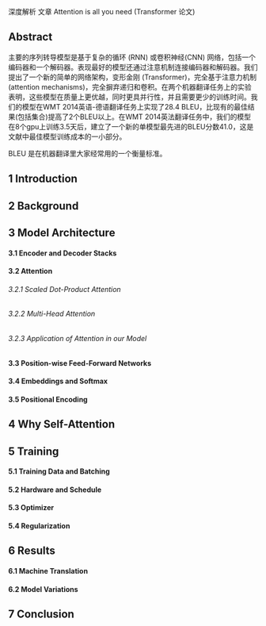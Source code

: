 深度解析 文章 Attention is all you need (Transformer 论文)

## Abstract
主要的序列转导模型是基于复杂的循环 (RNN) 或卷积神经(CNN) 网络，包括一个编码器和一个解码器。表现最好的模型还通过注意机制连接编码器和解码器。我们提出了一个新的简单的网络架构，变形金刚 (Transformer)，完全基于注意力机制 (attention mechanisms)，完全摒弃递归和卷积。在两个机器翻译任务上的实验表明，这些模型在质量上更优越，同时更具并行性，并且需要更少的训练时间。我们的模型在WMT 2014英语-德语翻译任务上实现了28.4 BLEU，比现有的最佳结果(包括集合)提高了2个BLEU以上。在WMT 2014英法翻译任务中，我们的模型在8个gpu上训练3.5天后，建立了一个新的单模型最先进的BLEU分数41.0，这是文献中最佳模型训练成本的一小部分。

BLEU 是在机器翻译里大家经常用的一个衡量标准。
## 1 Introduction


## 2 Background


## 3 Model Architecture

#### 3.1 Encoder and Decoder Stacks

#### 3.2 Attention

###### 3.2.1 Scaled Dot-Product Attention

###### 3.2.2 Multi-Head Attention

###### 3.2.3 Application of Attention in our Model

#### 3.3 Position-wise Feed-Forward Networks

#### 3.4 Embeddings and Softmax

#### 3.5 Positional Encoding

## 4 Why Self-Attention

## 5 Training

#### 5.1 Training Data and Batching

#### 5.2 Hardware and Schedule

#### 5.3 Optimizer

#### 5.4 Regularization

## 6 Results

#### 6.1 Machine Translation

#### 6.2 Model Variations

## 7 Conclusion

